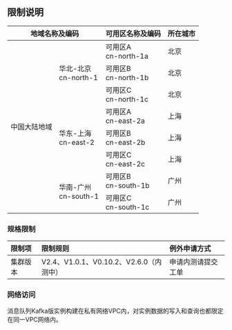 ## 限制说明

<table>
	<thead>
	<tr>
		<th colspan="2">地域名称及编码</th>
      	<th>可用区名称及编码</th>
      	<th>所在城市</th>
   	</tr>
		</thead>
	<tbody>
   	<tr>
      	<td rowspan="9">中国大陆地域</td>
      	<td rowspan="3">华北-北京<br>cn-north-1</td>
     	<td> 可用区A<br>cn-north-1a</td>
	   	<td> 北京</td>
   </tr>

   <tr>
     	<td> 可用区B<br>cn-north-1b</td>
	   	<td> 北京</td>
   </tr>
   <tr>
     	<td> 可用区C<br>cn-north-1c</td>
	   	<td> 北京</td>
   </tr>
   </tr>
    	<tr>
     	<td rowspan="3">华东-上海<br>cn-east-2</td>
     	<td>可用区A<br>cn-east-2a</td>
	   	<td>上海</td>
   </tr>
      </tr>
    	<tr>
     	<td>可用区B<br>cn-east-2b</td>
	   	<td>上海</td>
   </tr>
  <tr>
     	<td> 可用区C<br>cn-east-2c</td>
	   	<td> 上海</td>
   </tr>
     </tr>
   </tr>
    	<tr>
     	<td rowspan="3">华南-广州<br>cn-south-1</td>
     	<td>可用区B<br>cn-south-1b</td>
	   	<td>广州</td>
   </tr>
      </tr>
    	<tr>
     	<td>可用区C<br>cn-south-1c</td>
	   	<td>广州</td>
   </tr>
   </tbody>
   
</table>

### 规格限制

|限制项|限制规则 | 例外申请方式
:--|:---|:---
|集群版本|V2.4、V1.0.1、V0.10.2、V2.6.0（内测中）|申请内测请提交工单|


### 网络访问
消息队列Kafka版实例构建在私有网络VPC内，对实例数据的写入和查询也都限定在同一VPC网络内。



